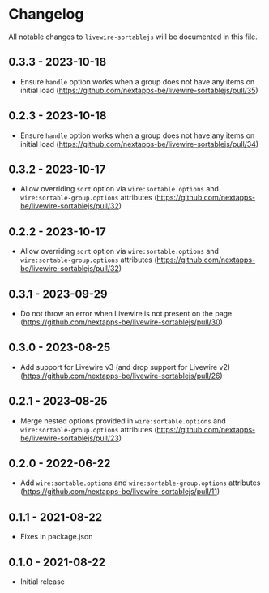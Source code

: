 # Changelog

All notable changes to `livewire-sortablejs` will be documented in this file.

## 0.3.3 - 2023-10-18

- Ensure `handle` option works when a group does not have any items on initial load (https://github.com/nextapps-be/livewire-sortablejs/pull/35)

## 0.2.3 - 2023-10-18

- Ensure `handle` option works when a group does not have any items on initial load (https://github.com/nextapps-be/livewire-sortablejs/pull/34)

## 0.3.2 - 2023-10-17

- Allow overriding `sort` option via `wire:sortable.options` and `wire:sortable-group.options` attributes (https://github.com/nextapps-be/livewire-sortablejs/pull/32)

## 0.2.2 - 2023-10-17

- Allow overriding `sort` option via `wire:sortable.options` and `wire:sortable-group.options` attributes (https://github.com/nextapps-be/livewire-sortablejs/pull/32)

## 0.3.1 - 2023-09-29

- Do not throw an error when Livewire is not present on the page (https://github.com/nextapps-be/livewire-sortablejs/pull/30)

## 0.3.0 - 2023-08-25

- Add support for Livewire v3 (and drop support for Livewire v2) (https://github.com/nextapps-be/livewire-sortablejs/pull/26)

## 0.2.1 - 2023-08-25

- Merge nested options provided in `wire:sortable.options` and `wire:sortable-group.options` attributes (https://github.com/nextapps-be/livewire-sortablejs/pull/23)

## 0.2.0 - 2022-06-22

- Add `wire:sortable.options` and `wire:sortable-group.options` attributes (https://github.com/nextapps-be/livewire-sortablejs/pull/11)

## 0.1.1 - 2021-08-22

- Fixes in package.json

## 0.1.0 - 2021-08-22

- Initial release
